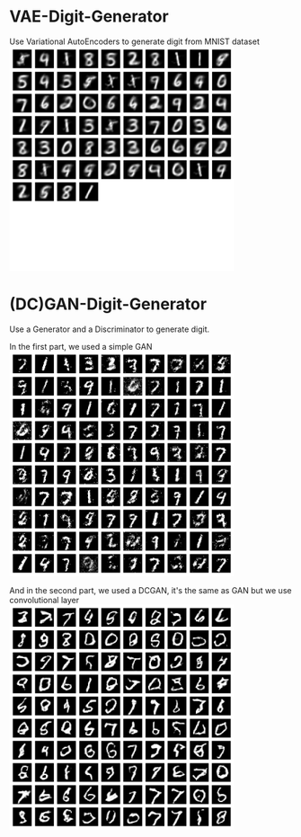 # VAE-Digit-Generator
Use Variational AutoEncoders to generate digit from MNIST dataset
<img src="vae_gen_digit.png" alt="VAE Generated Images not found" width="400" />

# (DC)GAN-Digit-Generator
Use a Generator and a Discriminator to generate digit.

In the first part, we used a simple GAN
<img src="gan_gen_digit.png" alt="VAE Generated Images not found" width="400" />

And in the second part, we used a DCGAN, it's the same as GAN but we use convolutional layer
<img src="dcgan_gen_digit.png" alt="VAE Generated Images not found" width="400" />
